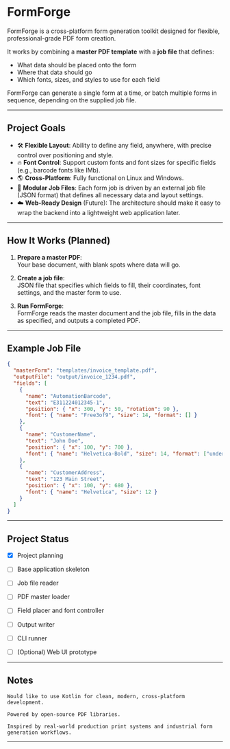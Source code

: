 # FormForge

FormForge is a cross-platform form generation toolkit designed for flexible, professional-grade PDF form creation.

It works by combining a **master PDF template** with a **job file** that defines:
- What data should be placed onto the form
- Where that data should go
- Which fonts, sizes, and styles to use for each field

FormForge can generate a single form at a time, or batch multiple forms in sequence, depending on the supplied job file.

---

## Project Goals

- 🛠️ **Flexible Layout**: Ability to define any field, anywhere, with precise control over positioning and style.
- 🔥 **Font Control**: Support custom fonts and font sizes for specific fields (e.g., barcode fonts like IMb).
- 🌎 **Cross-Platform**: Fully functional on Linux and Windows.
- 🧩 **Modular Job Files**: Each form job is driven by an external job file (JSON format) that defines all necessary data and layout settings.
- ☁️ **Web-Ready Design** (Future): The architecture should make it easy to wrap the backend into a lightweight web application later.

---

## How It Works (Planned)

1. **Prepare a master PDF**:  
   Your base document, with blank spots where data will go.

2. **Create a job file**:  
   JSON file that specifies which fields to fill, their coordinates, font settings, and the master form to use.

3. **Run FormForge**:  
   FormForge reads the master document and the job file, fills in the data as specified, and outputs a completed PDF.

---

## Example Job File

```json
{
  "masterForm": "templates/invoice_template.pdf",
  "outputFile": "output/invoice_1234.pdf",
  "fields": [
    {
      "name": "AutomationBarcode",
      "text": "E311224012345-1",
      "position": { "x": 300, "y": 50, "rotation": 90 },
      "font": { "name": "Free3of9", "size": 14, "format": [] }
    },
    {
      "name": "CustomerName",
      "text": "John Doe",
      "position": { "x": 100, "y": 700 },
      "font": { "name": "Helvetica-Bold", "size": 14, "format": ["underline"] }
    },
    {
      "name": "CustomerAddress",
      "text": "123 Main Street",
      "position": { "x": 100, "y": 680 },
      "font": { "name": "Helvetica", "size": 12 }
    }
  ]
}
```

---

## Project Status

- [X] Project planning
- [ ] Base application skeleton
- [ ] Job file reader
- [ ] PDF master loader
- [ ] Field placer and font controller
- [ ] Output writer
- [ ] CLI runner
- [ ] (Optional) Web UI prototype


---

## Notes

    Would like to use Kotlin for clean, modern, cross-platform development.

    Powered by open-source PDF libraries.

    Inspired by real-world production print systems and industrial form generation workflows.

---

